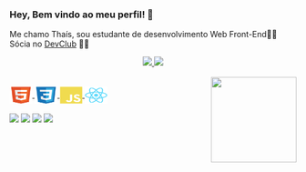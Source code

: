 ### Hey, Bem vindo ao meu perfil! 🤩
Me chamo Thaís, sou estudante de desenvolvimento Web Front-End🚀🚀<br>
Sócia no <a href="https://rodolfomori.com.br/front-end/">DevClub<a/> 💜💚


  
<div align="center">
  <a href="https://github.com/Thaiis-Cortes">
  <img height="150em"  src="https://github-readme-stats.vercel.app/api?username=Thaiis-Cortes&show_icons=true&theme=nightowl&include_all_commits=true&count_private=true"/>
  <img height="150em" src="https://github-readme-stats.vercel.app/api/top-langs/?username=Thaiis-Cortes&layout=compact&langs_count=7&theme=nightowl"/>
</div>

<br>
<img src="https://picrew.me/shareImg/org/202208/338224_lAnYFDoA.png" align="right" height="150" width="150"> 




 <div style="display: inline_block"><br>
<img align="center" alt="HTML" height="30" width="40" src="https://raw.githubusercontent.com/devicons/devicon/master/icons/html5/html5-original.svg">
  <img align="center" alt="CSS" height="30" width="40" src="https://raw.githubusercontent.com/devicons/devicon/master/icons/css3/css3-original.svg">
    <img align="center" alt="Js" height="30" width="40" src="https://raw.githubusercontent.com/devicons/devicon/master/icons/javascript/javascript-plain.svg">
  <img align="center" alt="React" height="30" width="40" src="https://raw.githubusercontent.com/devicons/devicon/master/icons/react/react-original.svg">
  <div/>
<br>
 
  
  
   <div>
     <a href="https://instagram.com/thaais.cortes/" target="_blank"><img src="https://img.shields.io/badge/Instagram-E4405F?style=for-the-badge&logo=instagram&logoColor=white"><a>
     <a href="https://www.linkedin.com/in/thaiscortes/" target="_blank"><img src="https://img.shields.io/badge/-LinkedIn-%230077B5?style=for-the-badge&logo=linkedin&logoColor=white" target="_blank"></a> 
     <a href = "mailto:thacortes97@gmail.com"><img src="https://img.shields.io/badge/Gmail-D14836?style=for-the-badge&logo=gmail&logoColor=white" target="_blank"></a>
     <a href="https://www.facebook.com/thacortes97"><img src="https://img.shields.io/badge/Facebook-1877F2?style=for-the-badge&logo=facebook&logoColor=white" target="_blank"><a></div>
       


  
